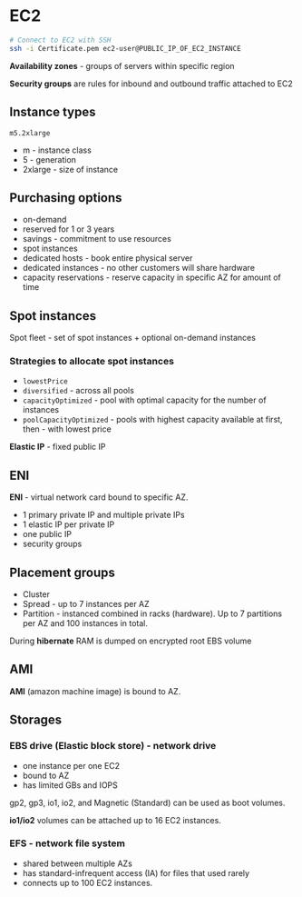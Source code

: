 # EC2

```sh
# Connect to EC2 with SSH
ssh -i Certificate.pem ec2-user@PUBLIC_IP_OF_EC2_INSTANCE
```

**Availability zones** - groups of servers within specific region

**Security groups** are rules for inbound and outbound traffic attached to EC2

## Instance types

`m5.2xlarge`

- m - instance class
- 5 - generation
- 2xlarge - size of instance

## Purchasing options

- on-demand
- reserved for 1 or 3 years
- savings - commitment to use resources
- spot instances
- dedicated hosts - book entire physical server
- dedicated instances - no other customers will share hardware
- capacity reservations - reserve capacity in specific AZ for amount of time

## Spot instances

Spot fleet - set of spot instances + optional on-demand instances

### Strategies to allocate spot instances

- `lowestPrice`
- `diversified` - across all pools
- `capacityOptimized` - pool with optimal capacity for the number of instances
- `poolCapacityOptimized` - pools with highest capacity available at first, then - with lowest price

**Elastic IP** - fixed public IP

## ENI

**ENI** - virtual network card bound to specific AZ.

- 1 primary private IP and multiple private IPs
- 1 elastic IP per private IP
- one public IP
- security groups

## Placement groups

- Cluster
- Spread - up to 7 instances per AZ
- Partition - instanced combined in racks (hardware). Up to 7 partitions per AZ and 100 instances in total.

During **hibernate** RAM is dumped on encrypted root EBS volume

## AMI

**AMI** (amazon machine image) is bound to AZ.

## Storages

### **EBS drive** (Elastic block store) - network drive

- one instance per one EC2
- bound to AZ
- has limited GBs and IOPS

gp2, gp3, io1, io2, and Magnetic (Standard) can be used as boot volumes.

**io1/io2** volumes can be attached up to 16 EC2 instances.

### EFS - network file system

- shared between multiple AZs
- has standard-infrequent access (IA) for files that used rarely
- connects up to 100 EC2 instances.
